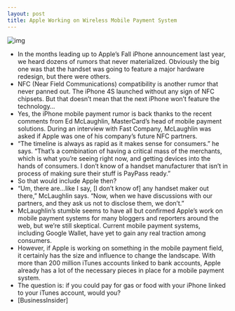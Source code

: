 ```yaml
---
layout: post
title: Apple Working on Wireless Mobile Payment System
---
```

![img](http://media.idownloadblog.com/wp-content/uploads/2012/01/visa.jpg)
* In the months leading up to Apple’s Fall iPhone announcement last year, we heard dozens of rumors that never materialized. Obviously the big one was that the handset was going to feature a major hardware redesign, but there were others.
* NFC (Near Field Communications) compatibility is another rumor that never panned out. The iPhone 4S launched without any sign of NFC chipsets. But that doesn’t mean that the next iPhone won’t feature the technology…
* Yes, the iPhone mobile payment rumor is back thanks to the recent comments from Ed McLaughlin, MasterCard’s head of mobile payment solutions. During an interview with Fast Company, McLaughlin was asked if Apple was one of his company’s future NFC partners.
* “The timeline is always as rapid as it makes sense for consumers.” he says. “That’s a combination of having a critical mass of the merchants, which is what you’re seeing right now, and getting devices into the hands of consumers. I don’t know of a handset manufacturer that isn’t in process of making sure their stuff is PayPass ready.”
* So that would include Apple then?
* “Um, there are…like I say, [I don’t know of] any handset maker out there,” McLaughlin says. “Now, when we have discussions with our partners, and they ask us not to disclose them, we don’t.”
* McLaughlin’s stumble seems to have all but confirmed Apple’s work on mobile payment systems for many bloggers and reporters around the web, but we’re still skeptical. Current mobile payment systems, including Google Wallet, have yet to gain any real traction among consumers.
* However, if Apple is working on something in the mobile payment field, it certainly has the size and influence to change the landscape. With more than 200 million iTunes accounts linked to bank accounts, Apple already has a lot of the necessary pieces in place for a mobile payment system.
* The question is: if you could pay for gas or food with your iPhone linked to your iTunes account, would you?
* [BusinessInsider]

